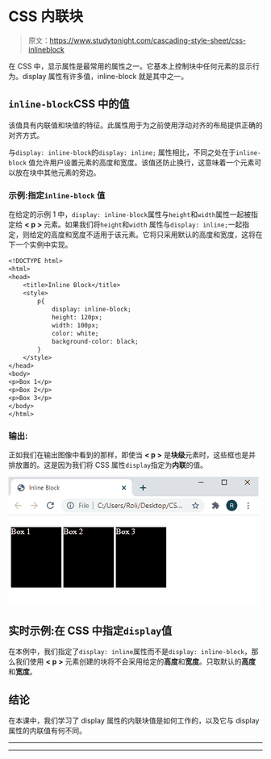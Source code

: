 # CSS 内联块

> 原文：<https://www.studytonight.com/cascading-style-sheet/css-inlineblock>

在 CSS 中，显示属性是最常用的属性之一。它基本上控制块中任何元素的显示行为。display 属性有许多值，inline-block 就是其中之一。

## `inline-block`CSS 中的值

该值具有内联值和块值的特征。此属性用于为之前使用浮动对齐的布局提供正确的对齐方式。

与`display: inline-block`的`display: inline;` 属性相比，不同之处在于`inline-block` 值允许用户设置元素的高度和宽度。该值还防止换行，这意味着一个元素可以放在块中其他元素的旁边。

### 示例:指定`inline-block` 值

在给定的示例 1 中，`display: inline-block`属性与`height`和`width`属性一起被指定给 **< p >** 元素。如果我们将`height`和`width` 属性与`display: inline;`一起指定，则给定的高度和宽度不适用于该元素。它将只采用默认的高度和宽度，这将在下一个实例中实现。

```
<!DOCTYPE html>
<html>
<head>
	<title>Inline Block</title>
	<style>
		p{
			display: inline-block;
			height: 120px;
			width: 100px;
			color: white;
			background-color: black;
		}
	</style>
</head>
<body>
<p>Box 1</p>
<p>Box 2</p>
<p>Box 3</p>
</body>
</html>
```

### 输出:

正如我们在输出图像中看到的那样，即使当 **< p >** 是**块级**元素时，这些框也是并排放置的。这是因为我们将 CSS 属性`display`指定为**内联**的值。

![](img/128a17f0872dcabf42e4c87413d1196d.png)

## 实时示例:在 CSS 中指定`display`值

在本例中，我们指定了`display: inline`属性而不是`display: inline-block`，那么我们使用 **< p >** 元素创建的块将不会采用给定的**高度**和**宽度**。只取默认的**高度**和**宽度**。

## 结论

在本课中，我们学习了 display 属性的内联块值是如何工作的，以及它与 display 属性的内联值有何不同。

* * *

* * *